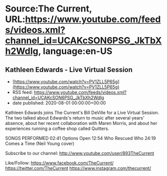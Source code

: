 # Source:The Current, URL:https://www.youtube.com/feeds/videos.xml?channel_id=UCAKcSON6PSG_JkTbXh2WdIg, language:en-US

## Kathleen Edwards - Live Virtual Session
 - [https://www.youtube.com/watch?v=PV1ZLL5P65g](https://www.youtube.com/watch?v=PV1ZLL5P65g)
 - RSS feed: https://www.youtube.com/feeds/videos.xml?channel_id=UCAKcSON6PSG_JkTbXh2WdIg
 - date published: 2020-08-01 00:00:00+00:00

Kathleen Edwards joins The Current's Bill DeVille for a Live Virtual Session. The two talked about Edwards's return to music after several years' absence, about her recent collaboration with Maren Morris, and about her experiences running a coffee shop called Quitters.

SONGS PERFORMED
02:41 Options Open
12:54 Who Rescued Who
24:19 Comes a Time (Neil Young cover)

Subscribe to our channel:
http://www.youtube.com/user/893TheCurrent

Like/Follow:
https://www.facebook.com/TheCurrent/
https://twitter.com/TheCurrent
https://www.instagram.com/thecurrent/

